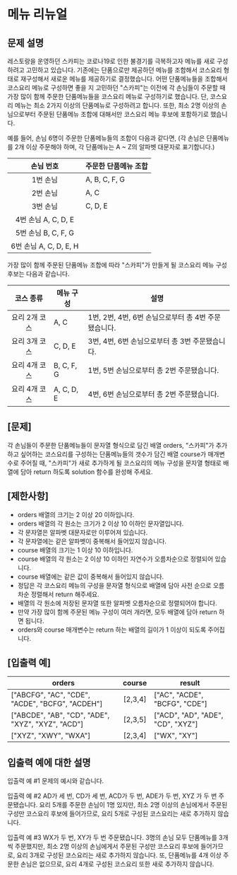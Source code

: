 # 메뉴 리뉴얼
## 문제 설명
레스토랑을 운영하던 스카피는 코로나19로 인한 불경기를 극복하고자 메뉴를 새로 구성하려고 고민하고 있습니다.
기존에는 단품으로만 제공하던 메뉴를 조합해서 코스요리 형태로 재구성해서 새로운 메뉴를 제공하기로 결정했습니다. 어떤 단품메뉴들을 조합해서 코스요리 메뉴로 구성하면 좋을 지 고민하던 "스카피"는 이전에 각 손님들이 주문할 때 가장 많이 함께 주문한 단품메뉴들을 코스요리 메뉴로 구성하기로 했습니다.
단, 코스요리 메뉴는 최소 2가지 이상의 단품메뉴로 구성하려고 합니다. 또한, 최소 2명 이상의 손님으로부터 주문된 단품메뉴 조합에 대해서만 코스요리 메뉴 후보에 포함하기로 했습니다.

예를 들어, 손님 6명이 주문한 단품메뉴들의 조합이 다음과 같다면,
(각 손님은 단품메뉴를 2개 이상 주문해야 하며, 각 단품메뉴는 A ~ Z의 알파벳 대문자로 표기합니다.)

| 손님 번호 | 주문한 단품메뉴 조합 |
| :-------: | -------------- |
| 1번 손님 | A, B, C, F, G |
| 2번 손님 | A, C |
| 3번 손님 | C, D, E |
| 4번 손님	A, C, D, E |
| 5번 손님	B, C, F, G |
| 6번 손님	A, C, D, E, H |

가장 많이 함께 주문된 단품메뉴 조합에 따라 "스카피"가 만들게 될 코스요리 메뉴 구성 후보는 다음과 같습니다.

| 코스 종류 | 메뉴 구성 | 설명 |
| :------------: | --------- | ------------------------------------------------ |
| 요리 2개 코스	| A, C | 1번, 2번, 4번, 6번 손님으로부터 총 4번 주문됐습니다. |
| 요리 3개 코스	| C, D, E | 3번, 4번, 6번 손님으로부터 총 3번 주문됐습니다. |
| 요리 4개 코스	| B, C, F, G | 1번, 5번 손님으로부터 총 2번 주문됐습니다. |
| 요리 4개 코스	| A, C, D, E | 4번, 6번 손님으로부터 총 2번 주문됐습니다. |

## [문제]
각 손님들이 주문한 단품메뉴들이 문자열 형식으로 담긴 배열 orders, "스카피"가 추가하고 싶어하는 코스요리를 구성하는 단품메뉴들의 갯수가 담긴 배열 course가 매개변수로 주어질 때, "스카피"가 새로 추가하게 될 코스요리의 메뉴 구성을 문자열 형태로 배열에 담아 return 하도록 solution 함수를 완성해 주세요.

## [제한사항]
- orders 배열의 크기는 2 이상 20 이하입니다.
- orders 배열의 각 원소는 크기가 2 이상 10 이하인 문자열입니다.
- 각 문자열은 알파벳 대문자로만 이루어져 있습니다.
- 각 문자열에는 같은 알파벳이 중복해서 들어있지 않습니다.
- course 배열의 크기는 1 이상 10 이하입니다.
- course 배열의 각 원소는 2 이상 10 이하인 자연수가 오름차순으로 정렬되어 있습니다.
- course 배열에는 같은 값이 중복해서 들어있지 않습니다.
- 정답은 각 코스요리 메뉴의 구성을 문자열 형식으로 배열에 담아 사전 순으로 오름차순 정렬해서 return 해주세요.
- 배열의 각 원소에 저장된 문자열 또한 알파벳 오름차순으로 정렬되어야 합니다.
- 만약 가장 많이 함께 주문된 메뉴 구성이 여러 개라면, 모두 배열에 담아 return 하면 됩니다.
- orders와 course 매개변수는 return 하는 배열의 길이가 1 이상이 되도록 주어집니다.

## [입출력 예]
| orders | course | result |
| ------------------------------------------------- | :------: | ------------------------------------- |
| ["ABCFG", "AC", "CDE", "ACDE", "BCFG", "ACDEH"] | [2,3,4] | ["AC", "ACDE", "BCFG", "CDE"] |
| ["ABCDE", "AB", "CD", "ADE", "XYZ", "XYZ", "ACD"] | [2,3,5] | ["ACD", "AD", "ADE", "CD", "XYZ"] |
| ["XYZ", "XWY", "WXA"] | [2,3,4] | ["WX", "XY"] |

## 입출력 예에 대한 설명
입출력 예 #1
문제의 예시와 같습니다.

입출력 예 #2
AD가 세 번, CD가 세 번, ACD가 두 번, ADE가 두 번, XYZ 가 두 번 주문됐습니다.
요리 5개를 주문한 손님이 1명 있지만, 최소 2명 이상의 손님에게서 주문된 구성만 코스요리 후보에 들어가므로, 요리 5개로 구성된 코스요리는 새로 추가하지 않습니다.

입출력 예 #3
WX가 두 번, XY가 두 번 주문됐습니다.
3명의 손님 모두 단품메뉴를 3개씩 주문했지만, 최소 2명 이상의 손님에게서 주문된 구성만 코스요리 후보에 들어가므로, 요리 3개로 구성된 코스요리는 새로 추가하지 않습니다.
또, 단품메뉴를 4개 이상 주문한 손님은 없으므로, 요리 4개로 구성된 코스요리 또한 새로 추가하지 않습니다.